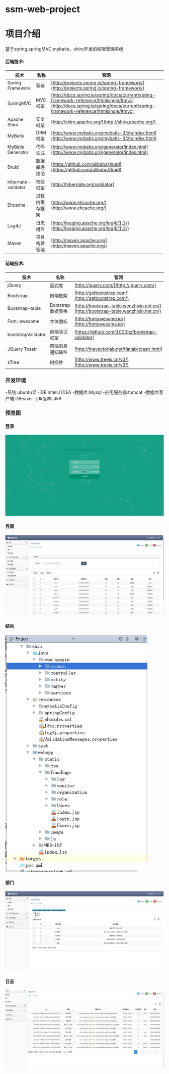 # ssm-web-project
# 项目介绍
基于spring,springMVC,mybatis，shiro开发的权限管理系统
#### 后端技术:
技术 | 名称 | 官网
----|------|----
Spring Framework | 容器  | [http://projects.spring.io/spring-framework/](http://projects.spring.io/spring-framework/)
SpringMVC | MVC框架  | [http://docs.spring.io/spring/docs/current/spring-framework-reference/htmlsingle/#mvc](http://docs.spring.io/spring/docs/current/spring-framework-reference/htmlsingle/#mvc)
Apache Shiro | 安全框架  | [http://shiro.apache.org/](http://shiro.apache.org/)
MyBatis | ORM框架  | [http://www.mybatis.org/mybatis-3/zh/index.html](http://www.mybatis.org/mybatis-3/zh/index.html)
MyBatis Generator | 代码生成  | [http://www.mybatis.org/generator/index.html](http://www.mybatis.org/generator/index.html)
Druid | 数据库连接池  | [https://github.com/alibaba/druid](https://github.com/alibaba/druid)
hibernate-validator | 校验框架  | [http://hibernate.org/validator]
Ehcache | 进程内缓存框架  | [http://www.ehcache.org/](http://www.ehcache.org/)
Log4J | 日志组件  | [http://logging.apache.org/log4j/1.2/](http://logging.apache.org/log4j/1.2/)
Maven | 项目构建管理  | [http://maven.apache.org/](http://maven.apache.org/)
#### 前端技术:
技术 | 名称 | 官网
----|------|----
jQuery | 函式库  | [http://jquery.com/](http://jquery.com/)
Bootstrap | 前端框架  | [http://getbootstrap.com/](http://getbootstrap.com/)
Bootstrap-table | Bootstrap数据表格  | [http://bootstrap-table.wenzhixin.net.cn/](http://bootstrap-table.wenzhixin.net.cn/)
Font-awesome | 字体图标  | [http://fontawesome.io/](http://fontawesome.io/)
bootstrapValidator | 前端验证框架 | [https://github.com/1000hz/bootstrap-validator]
JQuery Toastr|前端消息通知插件|[http://thevectorlab.net/flatlab/toastr.html]
zTree | 树插件  | [http://www.treejs.cn/v3/](http://www.treejs.cn/v3/)

### 开发环境
-系统:ubuntu17
-IDE:intellJ IDEA
-数据库:Mysql
-应用服务器:tomcat
-数据库客户端:DBeaver
-jdk版本:jdk8


### 预览图
#### 登录
![登录](refer/登录.png)
#### 界面
![界面](refer/界面.png)
#### 结构
![结构](refer/结构.png)
#### 部门
![部门](refer/部门.png)
#### 日志
![日志](refer/日志.png)
